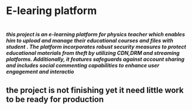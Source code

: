 <h1> E-learing platform <h1/>
<h5>this project is  an e-learning platform  for physics  teacher   which enables him to upload and manage their educational courses and files 
with student . The platform incorporates robust security measures to protect educational materials from theft by utilizing CDN,DRM and 
streaming platforms. Additionally, it features safeguards against account sharing and includes social commenting capabilities to enhance user 
engagement and interactio 
    <h5/>
<h2> the project is not finishing yet it need little work to be ready for production <h2>

